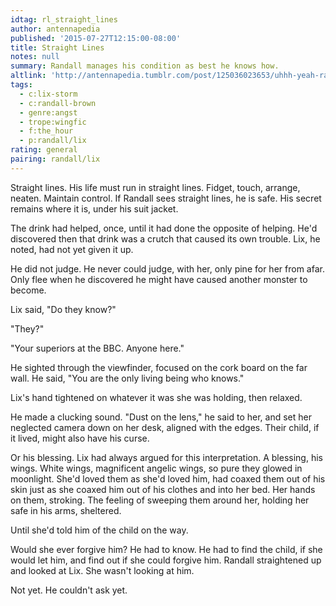 ```yaml
---
idtag: rl_straight_lines
author: antennapedia
published: '2015-07-27T12:15:00-08:00'
title: Straight Lines
notes: null
summary: Randall manages his condition as best he knows how.
altlink: 'http://antennapedia.tumblr.com/post/125036023653/uhhh-yeah-randalllix-wingfic-thats-why-hes'
tags:
  - c:lix-storm
  - c:randall-brown
  - genre:angst
  - trope:wingfic
  - f:the_hour
  - p:randall/lix
rating: general
pairing: randall/lix
---
```

Straight lines. His life must run in straight lines. Fidget, touch, arrange, neaten. Maintain control. If Randall sees straight lines, he is safe. His secret remains where it is, under his suit jacket.

The drink had helped, once, until it had done the opposite of helping. He'd discovered then that drink was a crutch that caused its own trouble. Lix, he noted, had not yet given it up.

He did not judge. He never could judge, with her, only pine for her from afar. Only flee when he discovered he might have caused another monster to become.

Lix said, "Do they know?"

"They?"

"Your superiors at the BBC. Anyone here."

He sighted through the viewfinder, focused on the cork board on the far wall. He said, "You are the only living being who knows."

Lix's hand tightened on whatever it was she was holding, then relaxed.

He made a clucking sound. "Dust on the lens," he said to her, and set her neglected camera down on her desk, aligned with the edges. Their child, if it lived, might also have his curse.

Or his blessing. Lix had always argued for this interpretation. A blessing, his wings. White wings, magnificent angelic wings, so pure they glowed in moonlight. She'd loved them as she'd loved him, had coaxed them out of his skin just as she coaxed him out of his clothes and into her bed. Her hands on them, stroking. The feeling of sweeping them around her, holding her safe in his arms, sheltered.

Until she'd told him of the child on the way.

Would she ever forgive him? He had to know. He had to find the child, if she would let him, and find out if she could forgive him. Randall straightened up and looked at Lix. She wasn't looking at him.

Not yet. He couldn't ask yet.
